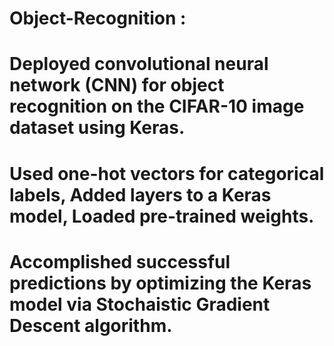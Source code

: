 # Object-Recognition :

# Deployed convolutional neural network (CNN) for object recognition on the CIFAR-10 image dataset using Keras.
# Used one-hot vectors for categorical labels, Added layers to a Keras model, Loaded pre-trained weights.
# Accomplished successful predictions by optimizing the Keras model via Stochaistic Gradient Descent algorithm.

